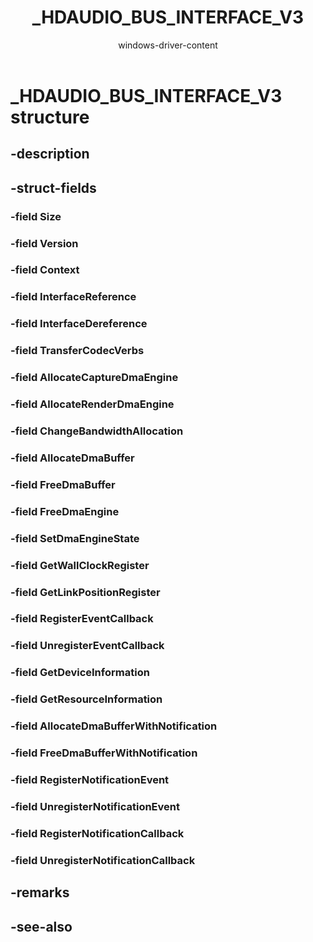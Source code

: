 ﻿---
UID: NS:hdaudio._HDAUDIO_BUS_INTERFACE_V3
title: _HDAUDIO_BUS_INTERFACE_V3
author: windows-driver-content
description: 
ms.assetid: a7bcda7e-4e39-4250-9154-6af32cdc1ecf
ms.author: windowsdriverdev
ms.date: 
ms.topic: struct
ms.prod: windows-hardware
ms.technology: windows-devices
ms.keywords: _HDAUDIO_BUS_INTERFACE_V3, HDAUDIO_BUS_INTERFACE_V3, *PHDAUDIO_BUS_INTERFACE_V3, 
req.header: hdaudio.h
req.include-header:
req.target-type:
req.target-min-winverclnt:
req.target-min-winversvr:
req.kmdf-ver:
req.umdf-ver:
req.lib:
req.dll:
req.ddi-compliance:
req.unicode-ansi:
req.max-support:
req.typenames: HDAUDIO_BUS_INTERFACE_V3, *PHDAUDIO_BUS_INTERFACE_V3
topic_type: 
-	apiref
api_type: 
-	HeaderDef
api_location: 
-	hdaudio.h
api_name: 
-	_HDAUDIO_BUS_INTERFACE_V3
product: Windows
targetos: Windows
---

# _HDAUDIO_BUS_INTERFACE_V3 structure

## -description


## -struct-fields

### -field Size
 
### -field Version
 
### -field Context
 
### -field InterfaceReference
 
### -field InterfaceDereference
 
### -field TransferCodecVerbs
 
### -field AllocateCaptureDmaEngine
 
### -field AllocateRenderDmaEngine
 
### -field ChangeBandwidthAllocation
 
### -field AllocateDmaBuffer
 
### -field FreeDmaBuffer
 
### -field FreeDmaEngine
 
### -field SetDmaEngineState
 
### -field GetWallClockRegister
 
### -field GetLinkPositionRegister
 
### -field RegisterEventCallback
 
### -field UnregisterEventCallback
 
### -field GetDeviceInformation
 
### -field GetResourceInformation
 
### -field AllocateDmaBufferWithNotification
 
### -field FreeDmaBufferWithNotification
 
### -field RegisterNotificationEvent
 
### -field UnregisterNotificationEvent
 
### -field RegisterNotificationCallback
 
### -field UnregisterNotificationCallback
 

## -remarks

## -see-also